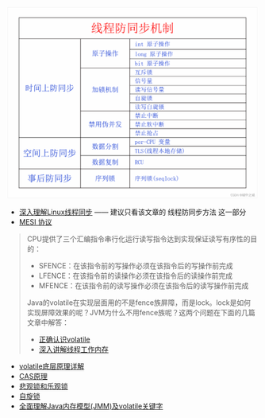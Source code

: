 ![sync](README.assets/sync.png)

- [深入理解Linux线程同步](https://blog.csdn.net/orangeboyye/article/details/125468728) —— 建议只看该文章的 线程防同步方法 这一部分
- [MESI 协议](https://www.cnblogs.com/yanlong300/p/8986041.html)
> CPU提供了三个汇编指令串行化运行读写指令达到实现保证读写有序性的目的：
> - SFENCE：在该指令前的写操作必须在该指令后的写操作前完成
> - LFENCE：在该指令前的读操作必须在该指令后的读操作前完成
> - MFENCE：在该指令前的读写操作必须在该指令后的读写操作前完成
> 
> Java的volatile在实现层面用的不是fence族屏障，而是lock。lock是如何实现屏障效果的呢？JVM为什么不用fence族呢？这两个问题在下面的几篇文章中解答：
> 
> - [正确认识volatile](https://mp.weixin.qq.com/s/wK3n42QNUO9Qp2Qql4Hslg)
> - [深入讲解线程工作内存](https://mp.weixin.qq.com/s/CQ3eX82Mc2tU2iYccMSPCg)

- [volatile底层原理详解](https://zhuanlan.zhihu.com/p/133851347)
- [CAS原理](https://www.jianshu.com/p/ab2c8fce878b)
- [悲观锁和乐观锁](https://mp.weixin.qq.com/s?__biz=MzkwMDE1MzkwNQ==&mid=2247496062&idx=1&sn=c04e0b83f38c45d06538ebac69529ee1&source=41#wechat_redirect)
- [自旋锁](https://www.cnblogs.com/cxuanBlog/p/11679883.html)
- [全面理解Java内存模型(JMM)及volatile关键字](https://blog.csdn.net/javazejian/article/details/72772461?spm=1001.2014.3001.5506)
